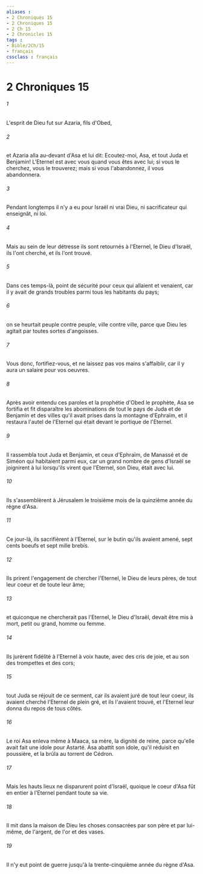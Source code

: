 ```yaml
---
aliases : 
- 2 Chroniques 15
- 2 Chroniques 15
- 2 Ch 15
- 2 Chronicles 15
tags : 
- Bible/2Ch/15
- français
cssclass : français
---
```


# 2 Chroniques 15

###### 1
L'esprit de Dieu fut sur Azaria, fils d'Obed,
###### 2
et Azaria alla au-devant d'Asa et lui dit: Ecoutez-moi, Asa, et tout Juda et Benjamin! L'Eternel est avec vous quand vous êtes avec lui; si vous le cherchez, vous le trouverez; mais si vous l'abandonnez, il vous abandonnera.
###### 3
Pendant longtemps il n'y a eu pour Israël ni vrai Dieu, ni sacrificateur qui enseignât, ni loi.
###### 4
Mais au sein de leur détresse ils sont retournés à l'Eternel, le Dieu d'Israël, ils l'ont cherché, et ils l'ont trouvé.
###### 5
Dans ces temps-là, point de sécurité pour ceux qui allaient et venaient, car il y avait de grands troubles parmi tous les habitants du pays;
###### 6
on se heurtait peuple contre peuple, ville contre ville, parce que Dieu les agitait par toutes sortes d'angoisses.
###### 7
Vous donc, fortifiez-vous, et ne laissez pas vos mains s'affaiblir, car il y aura un salaire pour vos oeuvres.
###### 8
Après avoir entendu ces paroles et la prophétie d'Obed le prophète, Asa se fortifia et fit disparaître les abominations de tout le pays de Juda et de Benjamin et des villes qu'il avait prises dans la montagne d'Ephraïm, et il restaura l'autel de l'Eternel qui était devant le portique de l'Eternel.
###### 9
Il rassembla tout Juda et Benjamin, et ceux d'Ephraïm, de Manassé et de Siméon qui habitaient parmi eux, car un grand nombre de gens d'Israël se joignirent à lui lorsqu'ils virent que l'Eternel, son Dieu, était avec lui.
###### 10
Ils s'assemblèrent à Jérusalem le troisième mois de la quinzième année du règne d'Asa.
###### 11
Ce jour-là, ils sacrifièrent à l'Eternel, sur le butin qu'ils avaient amené, sept cents boeufs et sept mille brebis.
###### 12
Ils prirent l'engagement de chercher l'Eternel, le Dieu de leurs pères, de tout leur coeur et de toute leur âme;
###### 13
et quiconque ne chercherait pas l'Eternel, le Dieu d'Israël, devait être mis à mort, petit ou grand, homme ou femme.
###### 14
Ils jurèrent fidélité à l'Eternel à voix haute, avec des cris de joie, et au son des trompettes et des cors;
###### 15
tout Juda se réjouit de ce serment, car ils avaient juré de tout leur coeur, ils avaient cherché l'Eternel de plein gré, et ils l'avaient trouvé, et l'Eternel leur donna du repos de tous côtés.
###### 16
Le roi Asa enleva même à Maaca, sa mère, la dignité de reine, parce qu'elle avait fait une idole pour Astarté. Asa abattit son idole, qu'il réduisit en poussière, et la brûla au torrent de Cédron.
###### 17
Mais les hauts lieux ne disparurent point d'Israël, quoique le coeur d'Asa fût en entier à l'Eternel pendant toute sa vie.
###### 18
Il mit dans la maison de Dieu les choses consacrées par son père et par lui-même, de l'argent, de l'or et des vases.
###### 19
Il n'y eut point de guerre jusqu'à la trente-cinquième année du règne d'Asa.
